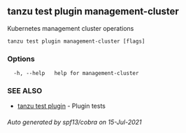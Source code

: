 ## tanzu test plugin management-cluster

Kubernetes management cluster operations

```
tanzu test plugin management-cluster [flags]
```

### Options

```
  -h, --help   help for management-cluster
```

### SEE ALSO

* [tanzu test plugin](tanzu_test_plugin.md)	 - Plugin tests

###### Auto generated by spf13/cobra on 15-Jul-2021
